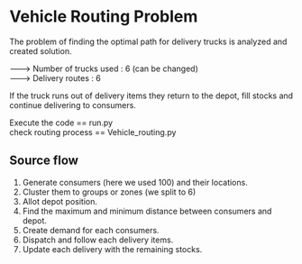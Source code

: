Vehicle Routing Problem
===

The problem of finding the optimal path for delivery trucks is 
analyzed and created solution. 

---> Number of trucks used : 6 (can be changed)<br>
---> Delivery routes : 6 

If the truck runs out of delivery items they return to the depot, 
fill stocks and continue delivering to consumers.

Execute the code == run.py<br>
check routing process == Vehicle_routing.py

Source flow
-----------
1. Generate consumers (here we used 100) and their locations.
2. Cluster them to groups or zones (we split to 6)
3. Allot depot position.
4. Find the maximum and minimum distance between consumers and depot.
5. Create demand for each consumers.
6. Dispatch and follow each delivery items.
7. Update each delivery with the remaining stocks.

